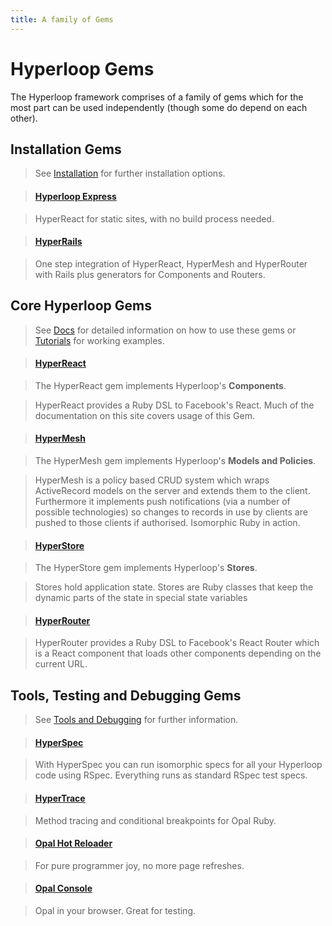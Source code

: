 ```yaml
---
title: A family of Gems
---
```

# Hyperloop Gems

The Hyperloop framework comprises of a family of gems which for the most part can be used independently (though some do depend on each other).

## Installation Gems

> See [Installation](/installation) for further installation options.

> #### [Hyperloop Express](https://github.com/ruby-hyperloop/reactrb-express)

> HyperReact for static sites, with no build process needed.

> #### [HyperRails](https://github.com/ruby-hyperloop/hyper-rails)

> One step integration of HyperReact, HyperMesh and HyperRouter with Rails plus generators for Components and Routers.

## Core Hyperloop Gems

> See [Docs](/docs/dsl_overview) for detailed information on how to use these gems or [Tutorials](/tutorials) for working examples.

> #### [HyperReact](https://github.com/ruby-hyperloop/hyper-react)

> The HyperReact gem implements Hyperloop's **Components**.

 > HyperReact provides a Ruby DSL to Facebook's React. Much of the documentation on this site covers usage of this Gem.

> #### [HyperMesh](https://github.com/ruby-hyperloop/hyper-mesh)

> The HyperMesh gem implements Hyperloop's **Models and Policies**.

> HyperMesh is a policy based CRUD system which wraps ActiveRecord models on the server and extends them to the client. Furthermore it implements push notifications (via a number of possible technologies) so changes to records in use by clients are pushed to those clients if authorised. Isomorphic Ruby in action.

> #### [HyperStore](https://github.com/ruby-hyperloop/hyper-store)

> The HyperStore gem implements Hyperloop's **Stores**.

> Stores hold application state. Stores are Ruby classes that keep the dynamic parts of the state in special state variables

> #### [HyperRouter](https://github.com/ruby-hyperloop/reactrb-router/tree/v2-4-0)

> HyperRouter provides a Ruby DSL to Facebook's React Router which is a React component that loads other components depending on the current URL.

## Tools, Testing and Debugging Gems

> See [Tools and Debugging](/tools/) for further information.

> #### [HyperSpec](https://github.com/ruby-hyperloop/hyper-spec)

> With HyperSpec you can run isomorphic specs for all your Hyperloop code using RSpec. Everything runs as standard RSpec test specs.

> #### [HyperTrace](https://github.com/ruby-hyperloop/hyper-trace)

> Method tracing and conditional breakpoints for Opal Ruby.

> #### [Opal Hot Reloader](https://github.com/fkchang/opal-hot-reloader)

> For pure programmer joy, no more page refreshes.

> #### [Opal Console](https://github.com/fkchang/opal-console)

> Opal in your browser. Great for testing.
